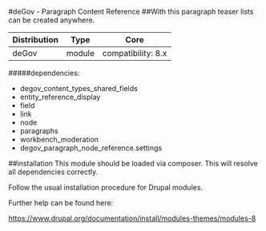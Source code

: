 #deGov - Paragraph Content Reference
##With this paragraph teaser lists can be created anywhere.

Distribution | Type | Core
--- | --- | ---
deGov | module |  compatibility: 8.x

#####dependencies:
  - degov_content_types_shared_fields
  - entity_reference_display
  - field
  - link
  - node
  - paragraphs
  - workbench_moderation
  - degov_paragraph_node_reference.settings

##installation
This module should be loaded via composer. This will resolve all dependencies correctly.

Follow the usual installation procedure for Drupal modules.

Further help can be found here:

https://www.drupal.org/documentation/install/modules-themes/modules-8
